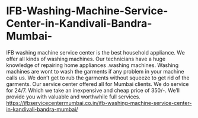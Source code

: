 # IFB-Washing-Machine-Service-Center-in-Kandivali-Bandra-Mumbai-
IFB washing machine service center is the best household appliance. We offer all kinds of washing machines. Our technicians have a huge knowledge of repairing home appliances .washing machines. Washing machines are wont to wash the garments if any problem in your machine calls us. We don’t get to rub the garments without squeeze to get rid of the garments. Our service center offered all for Mumbai clients. We do service for 24/7. Which we take an inexpensive and cheap price of 350/-. We’ll provide you with valuable and worthwhile full services. https://ifbservicecentermumbai.co.in/ifb-washing-machine-service-center-in-kandivali-bandra-mumbai/

